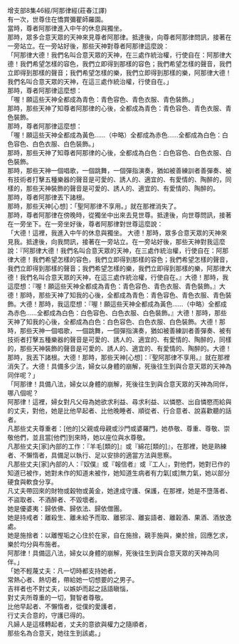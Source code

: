 增支部8集46經/阿那律經(莊春江譯)  
有一次，世尊住在憍賞彌瞿師羅園。  
當時，尊者阿那律進入中午的休息與獨坐。  
那時，眾多合意天眾的天神來見尊者阿那律。抵達後，向尊者阿那律問訊，接著在一旁站立。在一旁站好後，那些天神對尊者阿那律這麼說：  
「阿那律大德！我們名叫合意天眾的天神，在三處作統治權，行使自在：阿那律大德！我們希望怎樣的容色，我們立即得到那樣的容色；我們希望怎樣的聲音，我們立即得到那樣的聲音；我們希望怎樣的樂，我們立即得到那樣的樂，阿那律大德！我們名叫合意天眾的天神，在這三處作統治權，行使自在。」  
那時，尊者阿那律這麼想：  
「喔！願這些天神全都成為青色：青色容色、青色衣服、青色裝飾。」  
那時，那些天神了知尊者阿那律的心後，全都成為青色：青色容色、青色衣服、青色裝飾。  
那時，尊者阿那律這麼想：  
「喔！願這些天神全都成為黃色……（中略）全都成為赤色……全都成為白色：白色容色、白色衣服、白色裝飾。」  
那時，那些天神了知尊者阿那律的心後，全都成為白色：白色容色、白色衣服、白色裝飾。  
那時，那些天神一個唱歌，一個跳舞，一個彈指演奏，猶如被善練訓者善彈奏、被有技術者打擊五種樂器的聲音是可愛的、誘人的、適宜的、有愛情的、陶醉的，同樣的，那些天神裝飾的聲音是可愛的、誘人的、適宜的、有愛情的、陶醉的。  
那時，尊者阿那律丟下諸根。  
那時，那些天神[心想]：「聖阿那律不享用。」就在那裡消失了。  
那時，尊者阿那律在傍晚時，從獨坐中出來去見世尊。抵達後，向世尊問訊，接著在一旁坐下。在一旁坐好後，尊者阿那律對世尊這麼說：  
「大德！這裡，我進入中午的休息與獨坐。 大德！那時，眾多合意天眾的天神來見我。抵達後，向我問訊，接著在一旁站立。在一旁站好後，那些天神對我這麼說：『阿那律大德！我們名叫合意天眾的天神，在三處作統治權，行使自在：阿那律大德！我們希望怎樣的容色，我們立即得到那樣的容色；我們希望怎樣的聲音，我們立即得到那樣的聲音；我們希望怎樣的樂，我們立即得到那樣的樂，阿那律大德！我們名叫合意天眾的天神，在這三處作統治權，行使自在。』大德！那時，我這麼想：『喔！願這些天神全都成為青色：青色容色、青色衣服、青色裝飾。』大德！那時，那些天神了知我的心後，全都成為青色：青色容色、青色衣服、青色裝飾。大德！那時，我這麼想：『喔！願這些天神全都成為黃色……（中略）全都成為赤色……全都成為白色：白色容色、白色衣服、白色裝飾。』大德！那時，那些天神了知我的心後，全都成為白色：白色容色、白色衣服、白色裝飾。大德！那時，那些天神一個唱歌，一個跳舞，一個彈指演奏，猶如被善練訓者善彈奏、被有技術者打擊五種樂器的聲音是可愛的、誘人的、適宜的、有愛情的、陶醉的，同樣的，那些天神裝飾的聲音是可愛的、誘人的、適宜的、有愛情的、陶醉的。大德！那時，我丟下諸根。大德！那時，那些天神[心想]：『聖阿那律不享用。』就在那裡消失了。大德！具備多少法，婦女以身體的崩解，死後往生到與合意天眾的天神為同伴呢？」  
「阿那律！具備八法，婦女以身體的崩解，死後往生到與合意天眾的天神為同伴，哪八個呢？  
阿那律！這裡，婦女對凡父母為她欲求利益、尋求利益、以憐愍、出自憐愍而給與的丈夫，對他，她是比他早起者、比他晚睡者、順從者、行合意者、說喜歡聽的話者。  
凡那些丈夫尊重者：[他的]父親或母親或沙門或婆羅門，她恭敬、尊重、尊敬、崇敬他們，並且當[他們]到來時，她以座位與水尊敬。  
凡那些丈夫[家]內部的工作：『羊毛[類的]』或『綿花[類的]』，在那裡，她是熟練者、不懶惰者，具備足以執行、足以安排的適當方法與思察。  
凡那些丈夫[家]內部的人：『奴僕』或『報信者』或『工人』，對他們，她對已作的知道已被作，她對未作的知道未被作，她知道生病者有力氣[或]無力氣，她以部分硬食與軟食分享。  
凡丈夫帶回來的財物或穀物或黃金，她達成守護、保護，在那裡，她是不墮落者、不盜取者、不酒醉者、不毀壞者。  
她是優婆夷：歸依佛、歸依法、歸依僧團。  
她是持戒者：離殺生、離未給予而取、離邪淫、離妄語者、離榖酒、果酒、酒放逸處。  
她是施捨者：以離慳垢之心住於在家，自在施捨，親手施與，樂於捨，回應乞求，樂於均分與布施者。  
阿那律！具備這八法，婦女以身體的崩解，死後往生到與合意天眾的天神為同伴。」  
「她不輕蔑丈夫：凡一切時都支持她者，  
常熱心者、熱切者，帶給她一切想要的之男子。  
吉祥者也不對丈夫，以嫉妒而起之話語瞋惱，  
對丈夫所尊重的一切，賢智者尊敬。  
比他早起者、不懶惰者，從僕的愛護者，  
行丈夫合意的，守護已得的。  
凡婦人是這樣轉起者，丈夫的意欲與權力之隨順者，  
那些名為合意天，她往生到該處。」  
  
  
